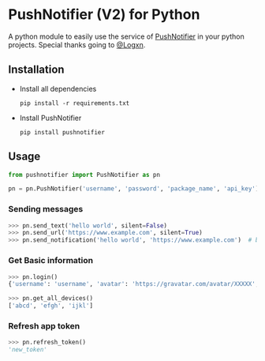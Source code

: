 # PushNotifier (V2) for Python
A python module to easily use the service of [PushNotifier](https://pushnotifier.de) in your python projects.
Special thanks going to [@Logxn](https://github.com/Logxn).

## Installation
- Install all dependencies
  ```
  pip install -r requirements.txt
  ```

- Install PushNotifier
  ```
  pip install pushnotifier
  ```


## Usage
```python
from pushnotifier import PushNotifier as pn

pn = pn.PushNotifier('username', 'password', 'package_name', 'api_key')
```
### Sending messages
```python
>>> pn.send_text('hello world', silent=False)
>>> pn.send_url('https://www.example.com', silent=True)
>>> pn.send_notification('hello world', 'https://www.example.com')	# by default silent is set to False
```
### Get Basic information
```python
>>> pn.login()
{'username': 'username', 'avatar': 'https://gravatar.com/avatar/XXXXX', 'app_token': 'XXXXX', 'expires_at': XXXXX}

>>> pn.get_all_devices()
['abcd', 'efgh', 'ijkl']
```
### Refresh app token
```python
>>> pn.refresh_token()
'new_token'
```
